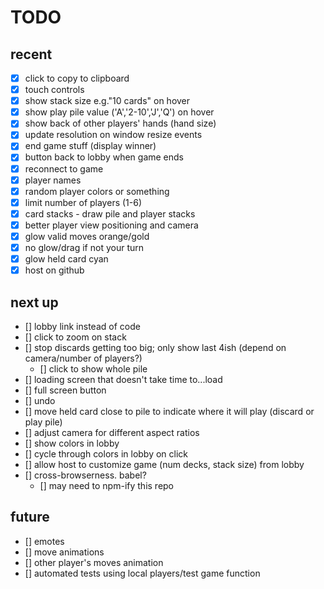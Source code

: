 # TODO

## recent
- [x] click to copy to clipboard
- [x] touch controls
- [x] show stack size e.g."10 cards" on hover
- [x] show play pile value ('A','2-10','J','Q') on hover
- [x] show back of other players' hands (hand size)
- [x] update resolution on window resize events
- [x] end game stuff (display winner)
- [x] button back to lobby when game ends
- [x] reconnect to game
- [x] player names
- [x] random player colors or something
- [x] limit number of players (1-6)
- [x] card stacks - draw pile and player stacks
- [x] better player view positioning and camera
- [x] glow valid moves orange/gold
- [x] no glow/drag if not your turn
- [x] glow held card cyan
- [x] host on github

## next up
- [] lobby link instead of code
- [] click to zoom on stack
- [] stop discards getting too big; only show last 4ish (depend on camera/number of players?)
    - [] click to show whole pile
- [] loading screen that doesn't take time to...load
- [] full screen button
- [] undo
- [] move held card close to pile to indicate where it will play (discard or play pile)
- [] adjust camera for different aspect ratios
- [] show colors in lobby
- [] cycle through colors in lobby on click
- [] allow host to customize game (num decks, stack size) from lobby
- [] cross-browserness. babel?
    - [] may need to npm-ify this repo

## future
- [] emotes
- [] move animations
- [] other player's moves animation
- [] automated tests using local players/test game function
